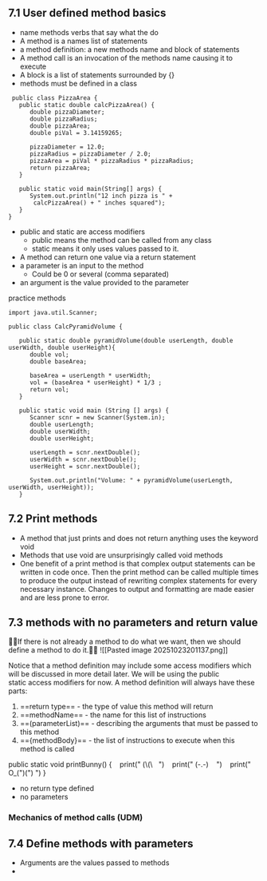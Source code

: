 ## 7.1 User defined method basics

- name methods verbs that say what the do
- A method is a names list of statements
- a method definition: a new methods name and block of statements
- A method call is an invocation of the methods name causing it to execute
- A block is a list of statements surrounded by {}
- methods must be defined in a class

```
 public class PizzaArea { 
   public static double calcPizzaArea() {
      double pizzaDiameter;
      double pizzaRadius;
      double pizzaArea;
      double piVal = 3.14159265;

      pizzaDiameter = 12.0;
      pizzaRadius = pizzaDiameter / 2.0;
      pizzaArea = piVal * pizzaRadius * pizzaRadius;
      return pizzaArea;
   }

   public static void main(String[] args) {  
      System.out.println("12 inch pizza is " +   
       calcPizzaArea() + " inches squared"); 
   }
}
```

- public and static are access modifiers
	- public means the method can be called from any class
	- static means it only uses values passed to it.
- A method can return one value via a return statement
- a parameter is an input to the method
	- Could be 0 or several (comma separated)
- an argument is the value provided to the parameter

practice methods 
```
import java.util.Scanner;

public class CalcPyramidVolume {

   public static double pyramidVolume(double userLength, double userWidth, double userHeight){
      double vol;
      double baseArea;
      
      baseArea = userLength * userWidth;
      vol = (baseArea * userHeight) * 1/3 ;
      return vol;
   }

   public static void main (String [] args) {
      Scanner scnr = new Scanner(System.in);
      double userLength;
      double userWidth;
      double userHeight;

      userLength = scnr.nextDouble();
      userWidth = scnr.nextDouble();
      userHeight = scnr.nextDouble();

      System.out.println("Volume: " + pyramidVolume(userLength, userWidth, userHeight));
   }
```

## 7.2 Print methods

- A method that just prints and does not return anything uses the keyword void
- Methods that use void are unsurprisingly called void methods
- One benefit of a print method is that complex output statements can be written in code once. Then the print method can be called multiple times to produce the output instead of rewriting complex statements for every necessary instance. Changes to output and formatting are made easier and are less prone to error.

## 7.3 methods with no parameters and return value

🚩🚩If there is not already a method to do what we want,
then we should define a method to do it.🚩🚩
![[Pasted image 20251023201137.png]]

Notice that a method definition may include some access modifiers which will be discussed in more detail later. We will be using the public static access modifiers for now. A method definition will always have these parts:
1.  ==return type== - the type of value this method will return
2. ==methodName== - the name for this list of instructions
3. ==(parameterList)== - describing the arguments that must be passed to this method
4. =={methodBody}== - the list of instructions to execute when this method is called

public static void printBunny() {
   print(" (\\(\\   ")
   print(" (-.-)    ")
   print(" O_(\")(\") ")
}
 - no return type defined
 - no parameters

### Mechanics of method calls (UDM)

## 7.4 Define methods with parameters
-  Arguments are the values passed to methods
- 